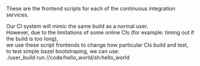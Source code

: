 These are the frontend scripts for each of the continuous integration services.  

Our CI system will mimic the same build as a normal user.  
However, due to the limitations of some online CIs (for example: timing out if the build is too long),  
we use these script frontends to change how particular CIs build and test,  
to test simple bazel bootstraping, we can use:  
./user_build run //code/hello_world/sh:hello_world  